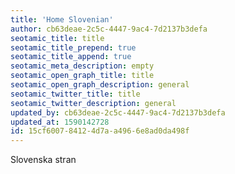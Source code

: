 ```yaml
---
title: 'Home Slovenian'
author: cb63deae-2c5c-4447-9ac4-7d2137b3defa
seotamic_title: title
seotamic_title_prepend: true
seotamic_title_append: true
seotamic_meta_description: empty
seotamic_open_graph_title: title
seotamic_open_graph_description: general
seotamic_twitter_title: title
seotamic_twitter_description: general
updated_by: cb63deae-2c5c-4447-9ac4-7d2137b3defa
updated_at: 1590142728
id: 15cf6007-8412-4d7a-a496-6e8ad0da498f
---
```

Slovenska stran